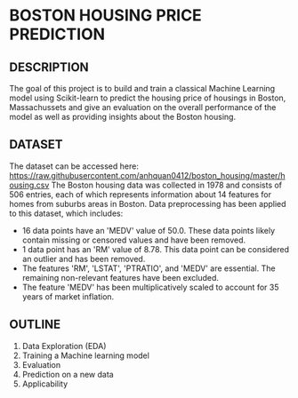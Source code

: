 # BOSTON HOUSING PRICE PREDICTION

## DESCRIPTION
The goal of this project is to build and train a classical Machine Learning model using Scikit-learn to predict the housing price of housings in Boston, Massachussets and give an evaluation on the overall performance of the model as well as providing insights about the Boston housing.

## DATASET
The dataset can be accessed here: https://raw.githubusercontent.com/anhquan0412/boston_housing/master/housing.csv
The Boston housing data was collected in 1978 and consists of 506 entries, each of which represents information about 14 features for homes from suburbs areas in Boston. Data preprocessing has been applied to this dataset, which includes:
  - 16 data points have an 'MEDV' value of 50.0. These data points likely contain missing or censored values and have been removed.
  - 1 data point has an 'RM' value of 8.78. This data point can be considered an outlier and has been removed.
  - The features 'RM', 'LSTAT', 'PTRATIO', and 'MEDV' are essential. The remaining non-relevant features have been excluded.
  - The feature 'MEDV' has been multiplicatively scaled to account for 35 years of market inflation.

## OUTLINE
1. Data Exploration (EDA)
2. Training a Machine learning model
3. Evaluation 
4. Prediction on a new data
5. Applicability
